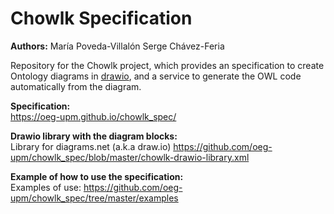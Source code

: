 # Chowlk Specification

<b>Authors:</b>
María Poveda-Villalón
Serge Chávez-Feria

Repository for the Chowlk project, which provides an specification to create Ontology diagrams in <a href="https://www.draw.io/">drawio</a>, and a service to generate the OWL code automatically from the diagram.

<b>Specification:</b><br>
https://oeg-upm.github.io/chowlk_spec/

<b>Drawio library with the diagram blocks:</b><br>
Library for diagrams.net (a.k.a draw.io) https://github.com/oeg-upm/chowlk_spec/blob/master/chowlk-drawio-library.xml

<b>Example of how to use the specification:</b><br>
Examples of use:  https://github.com/oeg-upm/chowlk_spec/tree/master/examples
